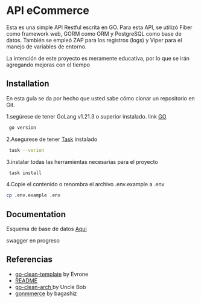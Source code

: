 
# API eCommerce

Esta es una simple API Restful escrita en GO. Para esta API, se utilizó Fiber como framework web, GORM como ORM y PostgreSQL como base de datos. También se empleó ZAP para los registros (logs) y Viper para el manejo de variables de entorno.

La intención de este proyecto es meramente educativa, por lo que se irán agregando mejoras con el tiempo
## Installation
En esta guía se da por hecho que usted sabe cómo clonar un repositorio en Git.

1.segúrese de tener GoLang v1.21.3 o superior instalado.
link [GO](https://go.dev/doc/install)
```bash
 go version
```
2.Asegurese de tener [Task](https://taskfile.dev/installation/)
instalado 

```bash
 task --verion
```

3.instalar todas las herramientas necesarias para el proyecto  

```bash
 task install
```

4.Copie el contenido o renombra el archivo .env.example a .env  

```bash
cp .env.example .env
```
## Documentation

Esquema de base de datos [Aqui](https://github.com/Joskeiner/Api_e-commerce/tree/main/UML) 

swagger  en progreso


## Referencias

 - [go-clean-template](https://awesomeopensource.com/project/elangosundar/awesome-README-templates) by Evrone
 - [README](https://readme.so/es/editor)
 - [go-clean-arch ](https://blog.cleancoder.com/uncle-bob/2012/08/13/the-clean-architecture.html) by Uncle Bob
 - [gonmmerce](https://github.com/bagashiz/gommerce) by  bagashiz
